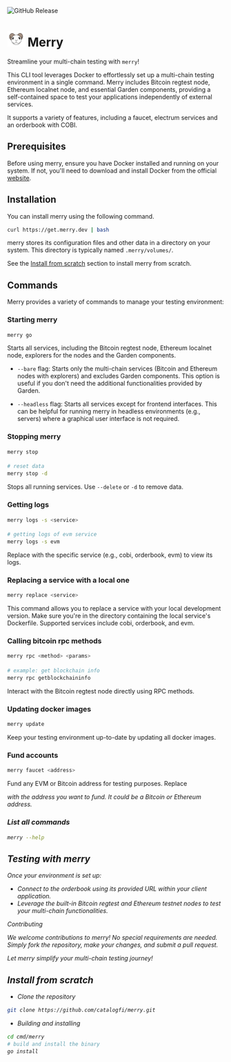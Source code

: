 ![GitHub Release](https://img.shields.io/github/v/release/catalogfi/merry)

<h1> <img height="36px" src="./logo.png">  <span>Merry</span> </h1>

Streamline your multi-chain testing with `merry`!

This CLI tool leverages Docker to effortlessly set up a multi-chain testing environment in a single command. Merry includes Bitcoin regtest node, Ethereum localnet node, and essential Garden components, providing a self-contained space to test your applications independently of external services.

It supports a variety of features, including a faucet, electrum services and an orderbook with COBI.

## Prerequisites

Before using merry, ensure you have Docker installed and running on your system. If not, you'll need to download and install Docker from the official [website](https://www.docker.com).

## Installation

You can install merry using the following command.

```bash
curl https://get.merry.dev | bash
```

merry stores its configuration files and other data in a directory on your system. This directory is typically named `.merry/volumes/`.

See the [Install from scratch](#install-from-scratch) section to install merry from scratch.

## Commands

Merry provides a variety of commands to manage your testing environment:

### Starting merry

```bash
merry go
```

Starts all services, including the Bitcoin regtest node, Ethereum localnet node, explorers for the nodes and the Garden components.

- `--bare` flag: Starts only the multi-chain services (Bitcoin and Ethereum nodes with explorers) and excludes Garden components. This option is useful if you don't need the additional functionalities provided by Garden.

- `--headless` flag: Starts all services except for frontend interfaces. This can be helpful for running merry in headless environments (e.g., servers) where a graphical user interface is not required.

### Stopping merry

```bash
merry stop

# reset data
merry stop -d
```

Stops all running services. Use `--delete` or `-d` to remove data.

### Getting logs

```bash
merry logs -s <service>

# getting logs of evm service
merry logs -s evm
```

Replace <service> with the specific service (e.g., cobi, orderbook, evm) to view its logs.

### Replacing a service with a local one

```bash
merry replace <service>
```

This command allows you to replace a service with your local development version. Make sure you're in the directory containing the local service's Dockerfile. Supported services include cobi, orderbook, and evm.

### Calling bitcoin rpc methods

```bash
merry rpc <method> <params>

# example: get blockchain info
merry rpc getblockchaininfo
```

Interact with the Bitcoin regtest node directly using RPC methods.

### Updating docker images

```bash
merry update
```

Keep your testing environment up-to-date by updating all docker images.

### Fund accounts

```bash
merry faucet <address>
```

Fund any EVM or Bitcoin address for testing purposes. Replace <address> with the address you want to fund. It could be a Bitcoin or Ethereum address.

### List all commands

```bash
merry --help
```

## Testing with merry

Once your environment is set up:

- Connect to the orderbook using its provided URL within your client application.
- Leverage the built-in Bitcoin regtest and Ethereum testnet nodes to test your multi-chain functionalities.

Contributing

We welcome contributions to merry! No special requirements are needed. Simply fork the repository, make your changes, and submit a pull request.

Let merry simplify your multi-chain testing journey!

## Install from scratch

- Clone the repository

```bash
git clone https://github.com/catalogfi/merry.git
```

- Building and installing

```bash
cd cmd/merry
# build and install the binary
go install
```

